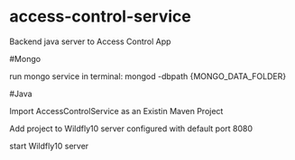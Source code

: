 # access-control-service
Backend java server to Access Control App

#Mongo

run mongo service in terminal: mongod -dbpath {MONGO_DATA_FOLDER}

#Java

Import AccessControlService as an Existin Maven Project

Add project to Wildfly10 server configured with default port 8080

start Wildfly10 server
